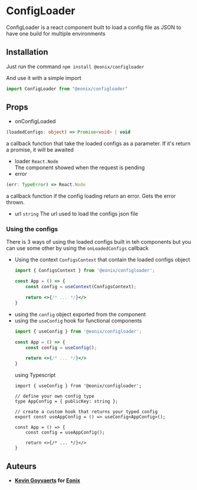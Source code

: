# ConfigLoader

ConfigLoader is a react component built to load a config file as JSON to have one build for multiple environments

## Installation

Just run the command `npm install @eonix/configloader`

And use it with a simple import
```javascript
import ConfigLoader from "@eonix/configloader"
```

## Props
* onConfigLoaded
```typescript
(loadedConfigs: object) => Promise<void> | void
```
a callback function that take the loaded configs as a parameter. If it's return a promise, it will be awaited

* loader `React.Node`  
The component showed when the request is pending
* error 
```typescript
(err: TypeError) => React.Node
```
a callback function if the config loading return an error. Gets the error thrown.
 * url `string`
The url used to load the configs json file

### Using the configs



There is 3 ways of using the loaded configs built in teh components but you can use some other by using the `onLoadedConfigs` callback

* Using the context `ConfigsContext` that contain the loaded configs object
    ```jsx
    import { ConfigsContext } from '@eonix/configloader';

    const App = () => {
        const config = useContext(ConfigsContext);

        return <>{/* ... */}</>
    }
    ```
* using the `config` object exported from the component
* using the `useConfig` hook for functional components
    ```jsx
    import { useConfig } from '@eonix/configloader';
    
    const App = () => {
        const config = useConfig();
    
        return <>{/* ... */}</>    
    }
    ```
  using Typescript
    ```tsx
    import { useConfig } from '@eonix/configloader';
  
    // define your own config type
    type AppConfig = { publicKey: string };
  
    // create a custom hook that returns your typed config
    export const useAppConfig = () => useConfig<AppConfig>();
  
    const App = () => {
        const config = useAppConfig();
    
        return <>{/* ... */}</>
    }
    ```

## Auteurs
* **[Kevin Goyvaerts](https://github.com/mrdelik) for [Eonix](https://eonix.be)**
